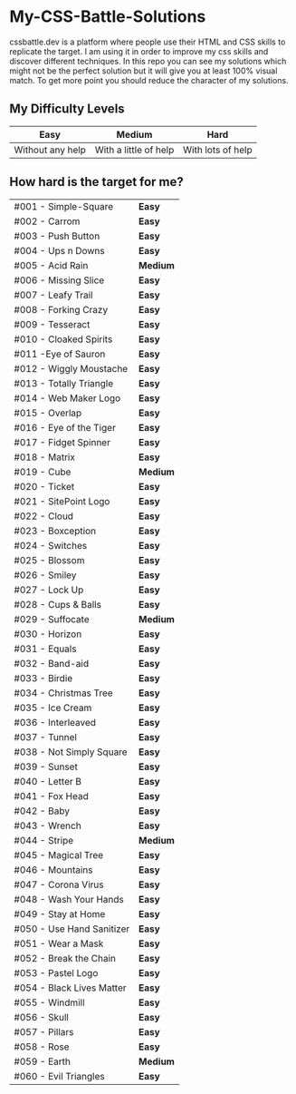 # My-CSS-Battle-Solutions
cssbattle.dev is a platform where people use their HTML and CSS skills to replicate the target. I am using it in order to improve my css skills and discover different techniques. In this repo you can see my solutions which might not be the perfect solution but it will give you at least 100% visual match. To get more point you should reduce the character of my solutions.

## My Difficulty Levels

| Easy  | Medium | Hard |
| ----- | ------ | ---- |
| Without any help  | With a little of help  | 	With lots of help  |

## How hard is the target for me?

|     |     |
| --- | --- |
| #001 - Simple-Square  | **Easy**  |
| #002 - Carrom  | **Easy**  |
| #003 - Push Button  | **Easy**  |
| #004 - Ups n Downs  | **Easy**  |
| #005 - Acid Rain  | **Medium**  |
| #006 - Missing Slice  | **Easy**  |
| #007 - Leafy Trail  | **Easy**  |
| #008 - Forking Crazy  | **Easy**  |
| #009 - Tesseract  | **Easy**  |
| #010 - Cloaked Spirits  | **Easy**  |
| #011 -Eye of Sauron  | **Easy**  |
| #012 - Wiggly Moustache  | **Easy**  |
| #013 - Totally Triangle  | **Easy**  |
| #014 - Web Maker Logo  | **Easy**  |
| #015 - Overlap | **Easy**  |
| #016 - Eye of the Tiger  | **Easy**  |
| #017 - Fidget Spinner  | **Easy**  |
| #018 - Matrix  | **Easy**  |
| #019 - Cube  | **Medium**  |
| #020 - Ticket  | **Easy**  |
| #021 - SitePoint Logo  | **Easy**  |
| #022 - Cloud  | **Easy**  |
| #023 - Boxception  | **Easy**  |
| #024 - Switches  | **Easy**  |
| #025 - Blossom  | **Easy**  |
| #026 - Smiley  | **Easy**  |
| #027 - Lock Up  | **Easy**  |
| #028 - Cups & Balls | **Easy**  |
| #029 - Suffocate | **Medium**  |
| #030 - Horizon | **Easy**  |
| #031 - Equals | **Easy**  |
| #032 - Band-aid | **Easy**  |
| #033 - Birdie | **Easy**  |
| #034 - Christmas Tree | **Easy**  |
| #035 - Ice Cream | **Easy**  |
| #036 - Interleaved | **Easy**  |
| #037 - Tunnel | **Easy**  |
| #038 - Not Simply Square | **Easy**  |
| #039 - Sunset | **Easy**  |
| #040 - Letter B | **Easy**  |
| #041 - Fox Head | **Easy**  |
| #042 - Baby | **Easy**  |
| #043 - Wrench | **Easy**  |
| #044 - Stripe | **Medium**  |
| #045 - Magical Tree | **Easy**  |
| #046 - Mountains | **Easy**  |
| #047 - Corona Virus | **Easy**  |
| #048 - Wash Your Hands | **Easy**  |
| #049 - Stay at Home | **Easy**  |
| #050 - Use Hand Sanitizer | **Easy**  |
| #051 - Wear a Mask | **Easy**  |
| #052 - Break the Chain | **Easy**  |
| #053 - Pastel Logo | **Easy**  |
| #054 - Black Lives Matter | **Easy**  |
| #055 - Windmill | **Easy**  |
| #056 - Skull | **Easy**  |
| #057 - Pillars | **Easy**  |
| #058 - Rose | **Easy**  |
| #059 - Earth | **Medium**  |
| #060 - Evil Triangles | **Easy**  |
